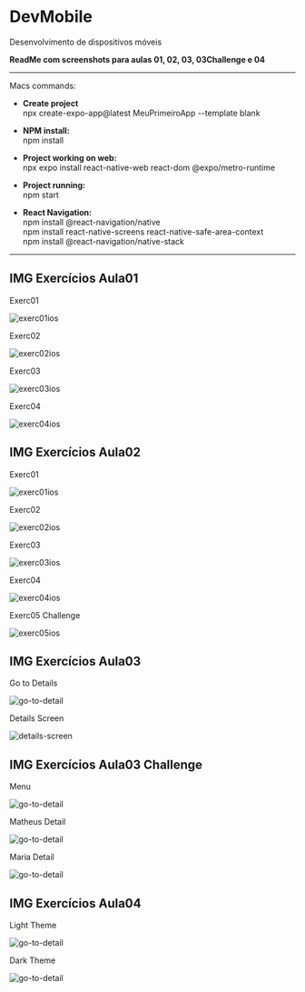 # DevMobile

Desenvolvimento de dispositivos móveis

**ReadMe com screenshots para aulas 01, 02, 03, 03Challenge e 04**

---

Macs commands:

- **Create project**  
  npx create-expo-app@latest MeuPrimeiroApp --template blank

- **NPM install:**  
  npm install

- **Project working on web:**  
  npx expo install react-native-web react-dom @expo/metro-runtime

- **Project running:**  
  npm start

- **React Navigation:**  
  npm install @react-navigation/native  
  npm install react-native-screens react-native-safe-area-context  
  npm install @react-navigation/native-stack

---

## IMG Exercícios Aula01

Exerc01

![exerc01ios](https://github.com/mharteux/DevMobile/blob/main/Img-readme/ImgAula01/exerc01-ios.png)

Exerc02

![exerc02ios](https://github.com/mharteux/DevMobile/blob/main/Img-readme/ImgAula01/exerc02-ios.png)

Exerc03

![exerc03ios](https://github.com/mharteux/DevMobile/blob/main/Img-readme/ImgAula01/exerc03-ios.png)

Exerc04

![exerc04ios](https://github.com/mharteux/DevMobile/blob/main/Img-readme/ImgAula01/exerc04-ios.png)

## IMG Exercícios Aula02

Exerc01

![exerc01ios](https://github.com/mharteux/DevMobile/blob/main/Img-readme/ImgAula02/exerc01-ios.png)

Exerc02

![exerc02ios](https://github.com/mharteux/DevMobile/blob/main/Img-readme/ImgAula02/exerc02-ios.png)

Exerc03

![exerc03ios](https://github.com/mharteux/DevMobile/blob/main/Img-readme/ImgAula02/exerc03-ios.png)

Exerc04

![exerc04ios](https://github.com/mharteux/DevMobile/blob/main/Img-readme/ImgAula02/exerc04-ios.png)

Exerc05 Challenge

![exerc05ios](https://github.com/mharteux/DevMobile/blob/main/Img-readme/ImgAula02/exerc05Challenge-ios.png)

## IMG Exercícios Aula03

Go to Details

![go-to-detail](https://github.com/mharteux/DevMobile/blob/main/Img-readme/ImgAula03/01go-to-details.png)

Details Screen

![details-screen](https://github.com/mharteux/DevMobile/blob/main/Img-readme/ImgAula03/02details-screen.png)

## IMG Exercícios Aula03 Challenge

Menu

![go-to-detail](https://github.com/mharteux/DevMobile/blob/main/Img-readme/ImgAula03Challenge/challenge01.png)

Matheus Detail

![go-to-detail](https://github.com/mharteux/DevMobile/blob/main/Img-readme/ImgAula03Challenge/challenge02.png)

Maria Detail

![go-to-detail](https://github.com/mharteux/DevMobile/blob/main/Img-readme/ImgAula03Challenge/challenge03.png)

## IMG Exercícios Aula04

Light Theme

![go-to-detail](https://github.com/mharteux/DevMobile/blob/main/Img-readme/ImgAula04/light.png)

Dark Theme

![go-to-detail](https://github.com/mharteux/DevMobile/blob/main/Img-readme/ImgAula04/dark.png)
